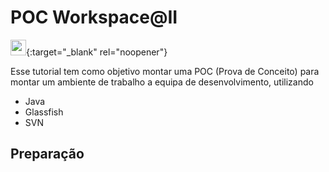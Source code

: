 # POC Workspace@II

[<img src="https://cdn-icons-png.freepik.com/512/7672/7672529.png" width="25"/>](https://devspaces.apps.sandbox-m2.ll9k.p1.openshiftapps.com/dashboard/#/ide/thalles-costa-dev/java7-glassfish){:target="_blank" rel="noopener"}

Esse tutorial tem como objetivo montar uma POC (Prova de Conceito) para montar um ambiente de trabalho a equipa de desenvolvimento, utilizando
* Java
* Glassfish
* SVN

## Preparação
